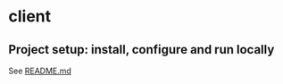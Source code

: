# client

## Project setup: install, configure and run locally
See [README.md](https://github.com/mafrego/docs-oshwapp#oshw-web-app)
